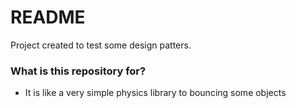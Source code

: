 # README #

Project created to test some design patters.

### What is this repository for? ###

* It is like a very simple physics library to bouncing some objects
